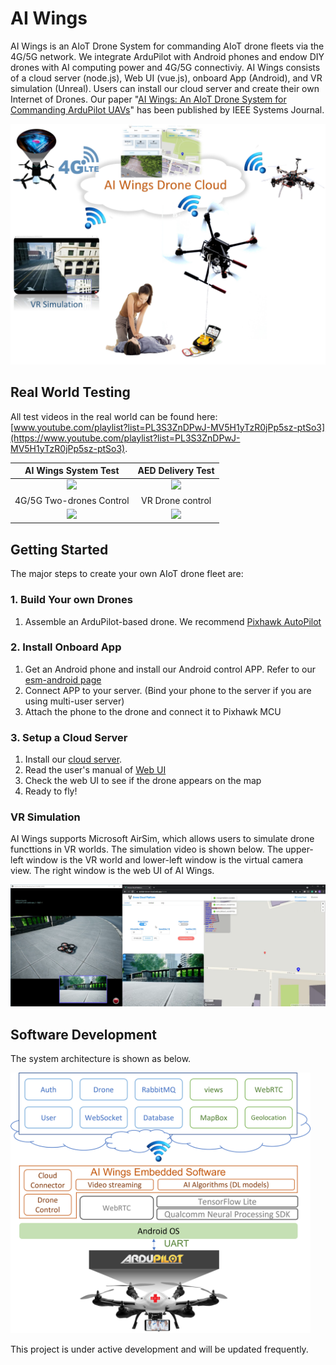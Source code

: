 # AI Wings

AI Wings is an AIoT Drone System for commanding AIoT drone fleets via the 4G/5G network. We integrate ArduPilot with Android phones and endow DIY drones with AI computing power and 4G/5G connectiviy. AI Wings consists of a cloud server (node.js), Web UI (vue.js), onboard App (Android), and VR simulation (Unreal). Users can install our cloud server and create their own Internet of Drones. Our paper "[AI Wings: An AIoT Drone System for Commanding ArduPilot UAVs](https://ieeexplore.ieee.org/document/9836339)" has been published by IEEE Systems Journal.

<img width=640 src="doc/img/ai_wings_arch.jpg" />

## Real World Testing

All test videos in the real world can be found here: <br/>
[www.youtube.com/playlist?list=PL3S3ZnDPwJ-MV5H1yTzR0jPp5sz-ptSo3](https://www.youtube.com/playlist?list=PL3S3ZnDPwJ-MV5H1yTzR0jPp5sz-ptSo3).

AI Wings System Test | AED Delivery Test
:-----------------------------------------:|:-------------------------------------------------------:
<a href="https://www.youtube.com/watch?v=ou2W5PuoimQ"><img src="http://img.youtube.com/vi/ou2W5PuoimQ/0.jpg" width="300"/></a> | <a href="https://www.youtube.com/watch?v=jq7bbERNfHk"><img src="http://img.youtube.com/vi/jq7bbERNfHk/0.jpg" width="300"/></a>
4G/5G Two-drones Control | VR Drone control
<a href="https://www.youtube.com/watch?v=ok3dn92Ep88"><img src="http://img.youtube.com/vi/ok3dn92Ep88/0.jpg" width="300"/></a> | <a href="https://www.youtube.com/watch?v=v67eJAYtv8c"><img src="http://img.youtube.com/vi/v67eJAYtv8c/0.jpg" width="300"/></a>


## Getting Started


The major steps to create your own AIoT drone fleet are:

### 1. Build Your own Drones

1. Assemble an ArduPilot-based drone. We recommend [Pixhawk AutoPilot](https://docs.px4.io/v1.9.0/en/getting_started/)

### 2. Install Onboard App
<a name="software"/>

1. Get an Android phone and install our Android control APP. Refer to our [esm-android page](onboard_app.md)
2. Connect APP to your server. (Bind your phone to the server if you are using multi-user server)
3. Attach the phone to the drone and connect it to Pixhawk MCU

### 3. Setup a Cloud Server
<a name="cloud"/>

1. Install our [cloud server](server.md).
2. Read the user's manual of [Web UI](web_ui.md)
3. Check the web UI to see if the drone appears on the map
4. Ready to fly! 


### VR Simulation

AI Wings supports Microsoft AirSim, which allows users to simulate drone functtions in VR worlds. The simulation video is shown below. The upper-left window is the VR world and lower-left window is the virtual camera view. The right window is the web UI of AI Wings.

[![AI Wings VR Test](doc/img/ai_wings_airsim.png)](https://www.youtube.com/watch?v=v67eJAYtv8c)

## Software Development

The system architecture is shown as below.

<img width=480 src="doc/img/ai_wings_sw_arch.png">

This project is under active development and will be updated frequently.
